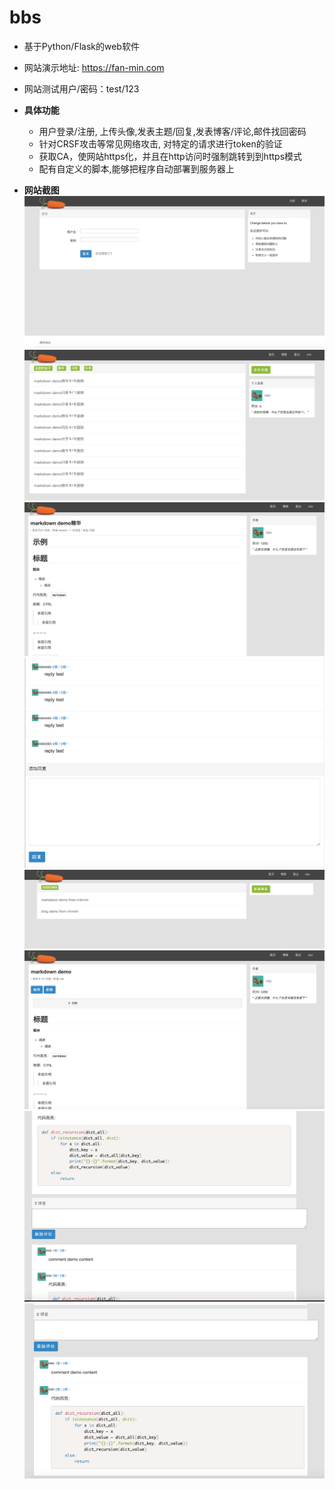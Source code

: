 # bbs
- 基于Python/Flask的web软件
- 网站演示地址: https://fan-min.com
- 网站测试用户/密码：test/123
- **具体功能**
    - 用户登录/注册, 上传头像,发表主题/回复,发表博客/评论,邮件找回密码
    - 针对CRSF攻击等常见网络攻击, 对特定的请求进行token的验证
    - 获取CA，使网站https化，并且在http访问时强制跳转到到https模式
    - 配有自定义的脚本,能够把程序自动部署到服务器上

- **网站截图**
![alt](https://github.com/fanmin2019/bbs/blob/master/screenshots/login.png)
![alt](https://github.com/fanmin2019/bbs/blob/master/screenshots/topic.png)
![alt](https://github.com/fanmin2019/bbs/blob/master/screenshots/topic%20detail.png)
![alt](https://github.com/fanmin2019/bbs/blob/master/screenshots/topic%20comment.png)
![alt](https://github.com/fanmin2019/bbs/blob/master/screenshots/blog%20index.png)
![alt](https://github.com/fanmin2019/bbs/blob/master/screenshots/blog%20detail.png)
![alt](https://github.com/fanmin2019/bbs/blob/master/screenshots/blog%20detail%202.png)
![alt](https://github.com/fanmin2019/bbs/blob/master/screenshots/blog%20comment.png)
